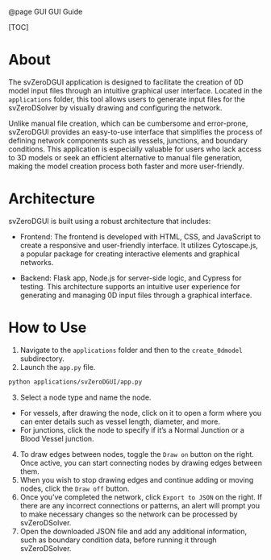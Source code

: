 @page GUI GUI Guide

[TOC]

# About
The svZeroDGUI application is designed to facilitate the creation of 0D model input files 
through an intuitive graphical user interface. Located in the `applications` folder, 
this tool allows users to generate input files for the svZeroDSolver by visually 
drawing and configuring the network. 

Unlike manual file creation, which can be 
cumbersome and error-prone, svZeroDGUI provides an easy-to-use interface that 
simplifies the process of defining network components such as vessels, junctions, and 
boundary conditions. This application is especially valuable for users who lack access to 
3D models or seek an efficient alternative to manual file generation, making the model creation 
process both faster and more user-friendly.


# Architecture

svZeroDGUI is built using a robust architecture that includes:
* Frontend: The frontend is developed with HTML, CSS, and JavaScript to create a 
responsive and user-friendly interface. It utilizes Cytoscape.js, a popular package for creating
interactive elements and graphical networks.

*  Backend: Flask app, Node.js for server-side logic, and Cypress for testing.
This architecture supports an intuitive user experience for 
generating and managing 0D input files through a graphical interface.


# How to Use
1. Navigate to the `applications` folder and then to the `create_0dmodel` subdirectory.
2. Launch the `app.py` file.
```bash
python applications/svZeroDGUI/app.py
```
3. Select a node type and name the node.
- For vessels, after drawing the node, click on it to open a form 
where you can enter details such as vessel length, diameter, and more.
- For junctions, click the node to specify if it’s a Normal Junction 
or a Blood Vessel junction.
4. To draw edges between nodes, toggle the `Draw on` button on the right. 
Once active, you can start connecting nodes by drawing edges between them.
5. When you wish to stop drawing edges and continue adding or moving nodes, 
click the `Draw off` button.
6. Once you’ve completed the network, click `Export to JSON` on the right. 
If there are any incorrect connections or patterns, an alert will prompt you 
to make necessary changes so the network can be processed by svZeroDSolver.
7. Open the downloaded JSON file and add any additional information, 
such as boundary condition data, before running it through svZeroDSolver.
